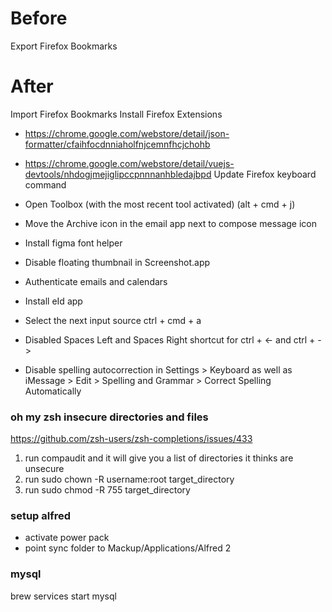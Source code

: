 # Before

Export Firefox Bookmarks

# After

Import Firefox Bookmarks
Install Firefox Extensions
 - https://chrome.google.com/webstore/detail/json-formatter/cfaihfocdnniaholfnjcemnfhcjchohb
 - https://chrome.google.com/webstore/detail/vuejs-devtools/nhdogjmejiglipccpnnnanhbledajbpd
Update Firefox keyboard command
- Open Toolbox (with the most recent tool activated) (alt + cmd + j)

- Move the Archive icon in the email app next to compose message icon
- Install figma font helper
- Disable floating thumbnail in Screenshot.app
- Authenticate emails and calendars
- Install eId app
- Select the next input source ctrl + cmd + a
- Disabled Spaces Left and Spaces Right shortcut for ctrl + <- and ctrl + ->
- Disable spelling autocorrection in Settings > Keyboard as well as iMessage > Edit > Spelling and Grammar > Correct Spelling Automatically

### oh my zsh insecure directories and files
https://github.com/zsh-users/zsh-completions/issues/433

1. run compaudit and it will give you a list of directories it thinks are unsecure
2. run sudo chown -R username:root target_directory
3. run sudo chmod -R 755 target_directory

### setup alfred
- activate power pack
- point sync folder to Mackup/Applications/Alfred 2

### mysql
brew services start mysql